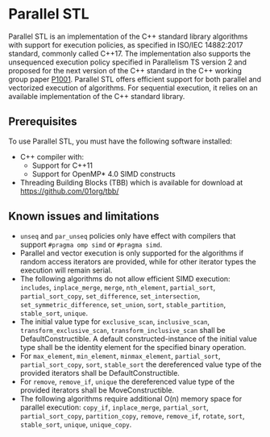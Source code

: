 # Parallel STL

Parallel STL is an implementation of the C++ standard library algorithms with support for execution policies,
as specified in ISO/IEC 14882:2017 standard, commonly called C++17. The implementation also supports the unsequenced
execution policy specified in Parallelism TS version 2 and proposed for the next version of the C++ standard in the
C++ working group paper [P1001](https://wg21.link/p1001).
Parallel STL offers efficient support for both parallel and vectorized execution of algorithms. For sequential
execution, it relies on an available implementation of the C++ standard library.

## Prerequisites

To use Parallel STL, you must have the following software installed:
* C++ compiler with:
  * Support for C++11
  * Support for OpenMP* 4.0 SIMD constructs
* Threading Building Blocks (TBB) which is available for download at https://github.com/01org/tbb/

## Known issues and limitations

* `unseq` and `par_unseq` policies only have effect with compilers that support `#pragma omp simd` or `#pragma simd`.
* Parallel and vector execution is only supported for the algorithms if random access iterators are provided,
  while for other iterator types the execution will remain serial.
* The following algorithms do not allow efficient SIMD execution: `includes`, `inplace_merge`, `merge`, `nth_element`,
  `partial_sort`, `partial_sort_copy`, `set_difference`, `set_intersection`, `set_symmetric_difference`, `set_union`,
  `sort`, `stable_partition`, `stable_sort`, `unique`.
* The initial value type for `exclusive_scan`, `inclusive_scan`, `transform_exclusive_scan`, `transform_inclusive_scan`
  shall be DefaultConstructible. A default constructed-instance of the initial value type shall be the identity element
  for the specified binary operation.
* For `max_element`, `min_element`, `minmax_element`, `partial_sort`, `partial_sort_copy`, `sort`, `stable_sort`
  the dereferenced value type of the provided iterators shall be DefaultConstructible.
* For `remove`, `remove_if`, `unique` the dereferenced value type of the provided iterators shall be MoveConstructible.
* The following algorithms require additional O(n) memory space for parallel execution: `copy_if`, `inplace_merge`,
  `partial_sort`, `partial_sort_copy`, `partition_copy`, `remove`, `remove_if`, `rotate`, `sort`, `stable_sort`,
  `unique`, `unique_copy`.

